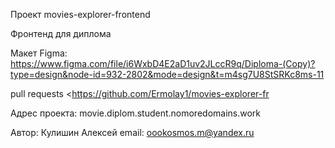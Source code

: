 
Проект movies-explorer-frontend

Фронтенд для диплома 


Макет Figma: https://www.figma.com/file/i6WxbD4E2aD1uv2JLccR9q/Diploma-(Copy)?type=design&node-id=932-2802&mode=design&t=m4sg7U8StSRKc8ms-11

pull requests <https://github.com/Ermolay1/movies-explorer-fr

Адрес проекта: movie.diplom.student.nomoredomains.work

Автор: Кулишин Алексей
 email: oookosmos.m@yandex.ru

